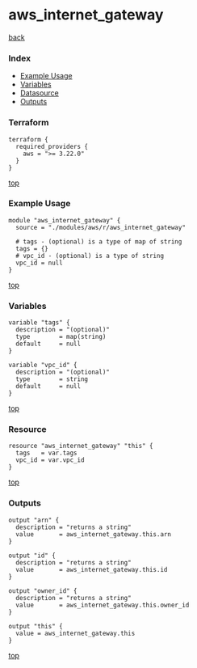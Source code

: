 # aws_internet_gateway

[back](../aws.md)

### Index

- [Example Usage](#example-usage)
- [Variables](#variables)
- [Datasource](#datasource)
- [Outputs](#outputs)

### Terraform

```hcl
terraform {
  required_providers {
    aws = ">= 3.22.0"
  }
}
```

[top](#index)

### Example Usage

```hcl
module "aws_internet_gateway" {
  source = "./modules/aws/r/aws_internet_gateway"

  # tags - (optional) is a type of map of string
  tags = {}
  # vpc_id - (optional) is a type of string
  vpc_id = null
}
```

[top](#index)

### Variables

```hcl
variable "tags" {
  description = "(optional)"
  type        = map(string)
  default     = null
}

variable "vpc_id" {
  description = "(optional)"
  type        = string
  default     = null
}
```

[top](#index)

### Resource

```hcl
resource "aws_internet_gateway" "this" {
  tags   = var.tags
  vpc_id = var.vpc_id
}
```

[top](#index)

### Outputs

```hcl
output "arn" {
  description = "returns a string"
  value       = aws_internet_gateway.this.arn
}

output "id" {
  description = "returns a string"
  value       = aws_internet_gateway.this.id
}

output "owner_id" {
  description = "returns a string"
  value       = aws_internet_gateway.this.owner_id
}

output "this" {
  value = aws_internet_gateway.this
}
```

[top](#index)